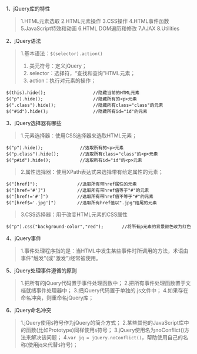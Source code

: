 1、jQuery库的特性
> 1.HTML元素选取
> 2.HTML元素操作
> 3.CSS操作
> 4.HTML事件函数
> 5.JavaScript特效和动画
> 6.HTML DOM遍历和修改
> 7.AJAX
> 8.Utilities

2、jQuery语法
> 1.基本语法：`$(selector).action()`
> 1. 美元符号：定义jQuery；
> 2. selector：选择符，“查找和查询”HTML元素；
> 3. action：执行对元素的操作；
```
$(this).hide();                  //隐藏当前的HTML元素
$("p").hide();                   //隐藏所有的<p>元素
$(".class").hide();              //隐藏所有class="class"的元素
$("#id").hide();                 //隐藏所有id="id"的元素
```

3、jQuery选择器有哪些
> 1.元素选择器：使用CSS选择器来选取HTML元素；
```
$("p").hide();              //选取所有的<p>元素
$("p.class").hide();        //选取所有class="class"的<p>元素
$("p#id").hide();           //选取所有id="id"的<p>元素
```
> 2.属性选择器：使用XPath表达式来选择带有给定属性的元素；
```
$("[href]");               //选取所有带href属性的元素
$("[href='#']")            //选取所有带href值等于"#"的元素
$("[href!='#']")           //选取所有带href值不等于"#"的元素
$("[href$='.jpg']")        //选取所有href值以".jpg"结尾的元素
```
> 3.CSS选择器：用于改变HTML元素的CSS属性
```
$("p").css("background-color","red");       //将所有p元素的背景颜色改为红色
```

4、jQuery事件
> 1.事件处理程序指的是：当HTML中发生某些事件时所调用的方法，术语由事件"触发"(或"激发")经常被使用。

5、jQuery处理事件遵循的原则
> 1.把所有的jQuery代码置于事件处理函数中；
> 2.把所有事件处理函数置于文档就绪事件处理器中；
> 3.把jQuery代码置于单独的.js文件中；
> 4.如果存在命名冲突，则重命名jQuery库；

6、jQuery命名冲突
> 1.jQuery使用`$`符号作为jQuery的简介方式；
> 2.某些其他的JavaScript库中的函数(比如Prototype)同样使用`$`符号；
> 3.jQuery使用名为noConflict()方法来解决该问题；
> 4.`var jq = jQuery.noConflict()`，帮助使用自己的名称(使用jq来代替`$`符号)；
